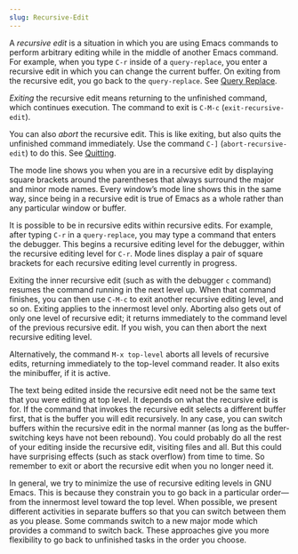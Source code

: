 ```yaml
---
slug: Recursive-Edit
---
```


A *recursive edit* is a situation in which you are using Emacs commands to perform arbitrary editing while in the middle of another Emacs command. For example, when you type `C-r` inside of a `query-replace`, you enter a recursive edit in which you can change the current buffer. On exiting from the recursive edit, you go back to the `query-replace`. See [Query Replace](/docs/emacs/Query-Replace).

*Exiting* the recursive edit means returning to the unfinished command, which continues execution. The command to exit is `C-M-c` (`exit-recursive-edit`).

You can also *abort* the recursive edit. This is like exiting, but also quits the unfinished command immediately. Use the command `C-]` (`abort-recursive-edit`) to do this. See [Quitting](/docs/emacs/Quitting).

The mode line shows you when you are in a recursive edit by displaying square brackets around the parentheses that always surround the major and minor mode names. Every window’s mode line shows this in the same way, since being in a recursive edit is true of Emacs as a whole rather than any particular window or buffer.

It is possible to be in recursive edits within recursive edits. For example, after typing `C-r` in a `query-replace`, you may type a command that enters the debugger. This begins a recursive editing level for the debugger, within the recursive editing level for `C-r`. Mode lines display a pair of square brackets for each recursive editing level currently in progress.

Exiting the inner recursive edit (such as with the debugger `c` command) resumes the command running in the next level up. When that command finishes, you can then use `C-M-c` to exit another recursive editing level, and so on. Exiting applies to the innermost level only. Aborting also gets out of only one level of recursive edit; it returns immediately to the command level of the previous recursive edit. If you wish, you can then abort the next recursive editing level.

Alternatively, the command `M-x top-level` aborts all levels of recursive edits, returning immediately to the top-level command reader. It also exits the minibuffer, if it is active.

The text being edited inside the recursive edit need not be the same text that you were editing at top level. It depends on what the recursive edit is for. If the command that invokes the recursive edit selects a different buffer first, that is the buffer you will edit recursively. In any case, you can switch buffers within the recursive edit in the normal manner (as long as the buffer-switching keys have not been rebound). You could probably do all the rest of your editing inside the recursive edit, visiting files and all. But this could have surprising effects (such as stack overflow) from time to time. So remember to exit or abort the recursive edit when you no longer need it.

In general, we try to minimize the use of recursive editing levels in GNU Emacs. This is because they constrain you to go back in a particular order—from the innermost level toward the top level. When possible, we present different activities in separate buffers so that you can switch between them as you please. Some commands switch to a new major mode which provides a command to switch back. These approaches give you more flexibility to go back to unfinished tasks in the order you choose.

